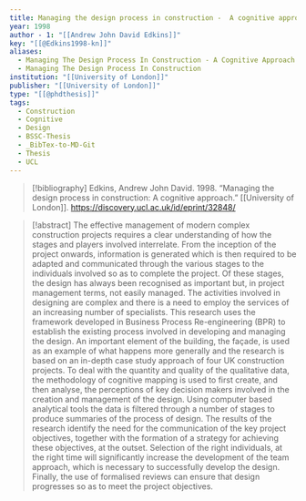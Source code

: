 ```yaml
---
title: Managing the design process in construction -  A cognitive approach
year: 1998
author - 1: "[[Andrew John David Edkins]]"
key: "[[@Edkins1998-kn]]"
aliases:
  - Managing The Design Process In Construction - A Cognitive Approach
  - Managing The Design Process In Construction
institution: "[[University of London]]"
publisher: "[[University of London]]"
type: "[[@phdthesis]]"
tags:
  - Construction
  - Cognitive
  - Design
  - BSSC-Thesis
  - _BibTex-to-MD-Git
  - Thesis
  - UCL
---
```


> [!bibliography]
> Edkins, Andrew John David. 1998. “Managing the design process in construction: A cognitive approach.” [[University of London]]. https://discovery.ucl.ac.uk/id/eprint/32848/

> [!abstract]
> The effective management of modern complex construction projects requires a clear understanding of how the stages and players involved interrelate. From the inception of the project onwards, information is generated which is then required to be adapted and communicated through the various stages to the individuals involved so as to complete the project. Of these stages, the design has always been recognised as important but, in project management terms, not easily managed. The activities involved in designing are complex and there is a need to employ the services of an increasing number of specialists. This research uses the framework developed in Business Process Re-engineering (BPR) to establish the existing process involved in developing and managing the design. An important element of the building, the façade, is used as an example of what happens more generally and the research is based on an in-depth case study approach of four UK construction projects. To deal with the quantity and quality of the qualitative data, the methodology of cognitive mapping is used to first create, and then analyse, the perceptions of key decision makers involved in the creation and management of the design. Using computer based analytical tools the data is filtered through a number of stages to produce summaries of the process of design. The results of the research identify the need for the communication of the key project objectives, together with the formation of a strategy for achieving these objectives, at the outset. Selection of the right individuals, at the right time will significantly increase the development of the team approach, which is necessary to successfully develop the design. Finally, the use of formalised reviews can ensure that design progresses so as to meet the project objectives.